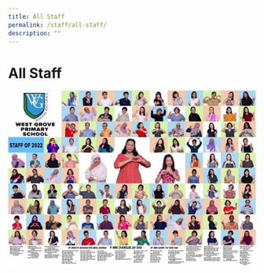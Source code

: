 ```yaml
---
title: All Staff
permalink: /staff/all-staff/
description: ""
---
```

# All Staff

![](/images/2023%20%20%20Jan%20to%20Dec/2022_All%20Staff%20Grid%20(WGPS%202022).jpg)